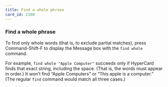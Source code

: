 ```yaml
---
title: Find a whole phrase
card_id: 2108
---
```


### Find a whole phrase

To find only whole words (that is, to exclude partial matches), press Command-Shift-F to display the Message box with the `find whole` command.

For example, `find whole "Apple Computer"` succeeds only if HyperCard finds that exact string, including the space.  (That is, the words must appear in order.)  It won’t find “Apple Computers” or “This apple is a computer.” (The regular `find` command would match all three cases.) 